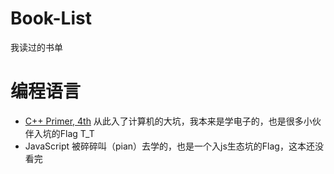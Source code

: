 # Book-List
我读过的书单

<h1>编程语言</h1>
<ul>
<li><a href = "https://book.douban.com/subject/1767741/">C++ Primer, 4th</a>                             从此入了计算机的大坑，我本来是学电子的，也是很多小伙伴入坑的Flag T_T</li>
<li>JavaScript  被碎碎叫（pian）去学的，也是一个入js生态坑的Flag，这本还没看完</li>

</ul>
